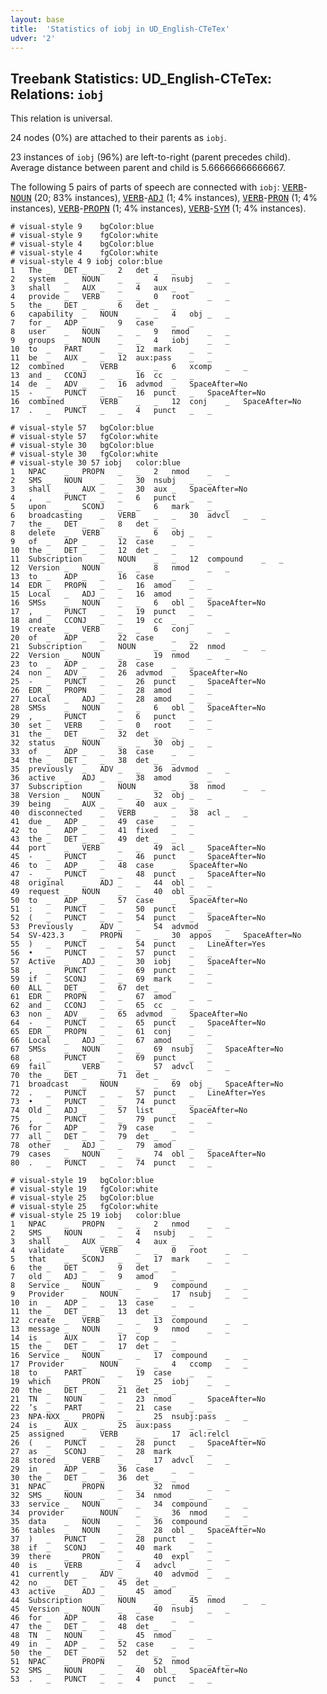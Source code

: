 ```yaml
---
layout: base
title:  'Statistics of iobj in UD_English-CTeTex'
udver: '2'
---
```


## Treebank Statistics: UD_English-CTeTex: Relations: `iobj`

This relation is universal.

24 nodes (0%) are attached to their parents as `iobj`.

23 instances of `iobj` (96%) are left-to-right (parent precedes child).
Average distance between parent and child is 5.66666666666667.

The following 5 pairs of parts of speech are connected with `iobj`: <tt><a href="en_ctetex-pos-VERB.html">VERB</a></tt>-<tt><a href="en_ctetex-pos-NOUN.html">NOUN</a></tt> (20; 83% instances), <tt><a href="en_ctetex-pos-VERB.html">VERB</a></tt>-<tt><a href="en_ctetex-pos-ADJ.html">ADJ</a></tt> (1; 4% instances), <tt><a href="en_ctetex-pos-VERB.html">VERB</a></tt>-<tt><a href="en_ctetex-pos-PRON.html">PRON</a></tt> (1; 4% instances), <tt><a href="en_ctetex-pos-VERB.html">VERB</a></tt>-<tt><a href="en_ctetex-pos-PROPN.html">PROPN</a></tt> (1; 4% instances), <tt><a href="en_ctetex-pos-VERB.html">VERB</a></tt>-<tt><a href="en_ctetex-pos-SYM.html">SYM</a></tt> (1; 4% instances).


~~~ conllu
# visual-style 9	bgColor:blue
# visual-style 9	fgColor:white
# visual-style 4	bgColor:blue
# visual-style 4	fgColor:white
# visual-style 4 9 iobj	color:blue
1	The	_	DET	_	_	2	det	_	_
2	system	_	NOUN	_	_	4	nsubj	_	_
3	shall	_	AUX	_	_	4	aux	_	_
4	provide	_	VERB	_	_	0	root	_	_
5	the	_	DET	_	_	6	det	_	_
6	capability	_	NOUN	_	_	4	obj	_	_
7	for	_	ADP	_	_	9	case	_	_
8	user	_	NOUN	_	_	9	nmod	_	_
9	groups	_	NOUN	_	_	4	iobj	_	_
10	to	_	PART	_	_	12	mark	_	_
11	be	_	AUX	_	_	12	aux:pass	_	_
12	combined	_	VERB	_	_	6	xcomp	_	_
13	and	_	CCONJ	_	_	16	cc	_	_
14	de	_	ADV	_	_	16	advmod	_	SpaceAfter=No
15	-	_	PUNCT	_	_	16	punct	_	SpaceAfter=No
16	combined	_	VERB	_	_	12	conj	_	SpaceAfter=No
17	.	_	PUNCT	_	_	4	punct	_	_

~~~


~~~ conllu
# visual-style 57	bgColor:blue
# visual-style 57	fgColor:white
# visual-style 30	bgColor:blue
# visual-style 30	fgColor:white
# visual-style 30 57 iobj	color:blue
1	NPAC	_	PROPN	_	_	2	nmod	_	_
2	SMS	_	NOUN	_	_	30	nsubj	_	_
3	shall	_	AUX	_	_	30	aux	_	SpaceAfter=No
4	,	_	PUNCT	_	_	6	punct	_	_
5	upon	_	SCONJ	_	_	6	mark	_	_
6	broadcasting	_	VERB	_	_	30	advcl	_	_
7	the	_	DET	_	_	8	det	_	_
8	delete	_	VERB	_	_	6	obj	_	_
9	of	_	ADP	_	_	12	case	_	_
10	the	_	DET	_	_	12	det	_	_
11	Subscription	_	NOUN	_	_	12	compound	_	_
12	Version	_	NOUN	_	_	8	nmod	_	_
13	to	_	ADP	_	_	16	case	_	_
14	EDR	_	PROPN	_	_	16	amod	_	_
15	Local	_	ADJ	_	_	16	amod	_	_
16	SMSs	_	NOUN	_	_	6	obl	_	SpaceAfter=No
17	,	_	PUNCT	_	_	19	punct	_	_
18	and	_	CCONJ	_	_	19	cc	_	_
19	create	_	VERB	_	_	6	conj	_	_
20	of	_	ADP	_	_	22	case	_	_
21	Subscription	_	NOUN	_	_	22	nmod	_	_
22	Version	_	NOUN	_	_	19	nmod	_	_
23	to	_	ADP	_	_	28	case	_	_
24	non	_	ADV	_	_	26	advmod	_	SpaceAfter=No
25	-	_	PUNCT	_	_	26	punct	_	SpaceAfter=No
26	EDR	_	PROPN	_	_	28	amod	_	_
27	Local	_	ADJ	_	_	28	amod	_	_
28	SMSs	_	NOUN	_	_	6	obl	_	SpaceAfter=No
29	,	_	PUNCT	_	_	6	punct	_	_
30	set	_	VERB	_	_	0	root	_	_
31	the	_	DET	_	_	32	det	_	_
32	status	_	NOUN	_	_	30	obj	_	_
33	of	_	ADP	_	_	38	case	_	_
34	the	_	DET	_	_	38	det	_	_
35	previously	_	ADV	_	_	36	advmod	_	_
36	active	_	ADJ	_	_	38	amod	_	_
37	Subscription	_	NOUN	_	_	38	nmod	_	_
38	Version	_	NOUN	_	_	32	obj	_	_
39	being	_	AUX	_	_	40	aux	_	_
40	disconnected	_	VERB	_	_	38	acl	_	_
41	due	_	ADP	_	_	49	case	_	_
42	to	_	ADP	_	_	41	fixed	_	_
43	the	_	DET	_	_	49	det	_	_
44	port	_	VERB	_	_	49	acl	_	SpaceAfter=No
45	-	_	PUNCT	_	_	46	punct	_	SpaceAfter=No
46	to	_	ADP	_	_	48	case	_	SpaceAfter=No
47	-	_	PUNCT	_	_	48	punct	_	SpaceAfter=No
48	original	_	ADJ	_	_	44	obl	_	_
49	request	_	NOUN	_	_	40	obl	_	_
50	to	_	ADP	_	_	57	case	_	SpaceAfter=No
51	:	_	PUNCT	_	_	50	punct	_	_
52	(	_	PUNCT	_	_	54	punct	_	SpaceAfter=No
53	Previously	_	ADV	_	_	54	advmod	_	_
54	SV-423.3	_	PROPN	_	_	30	appos	_	SpaceAfter=No
55	)	_	PUNCT	_	_	54	punct	_	LineAfter=Yes
56	•	_	PUNCT	_	_	57	punct	_	_
57	Active	_	ADJ	_	_	30	iobj	_	SpaceAfter=No
58	,	_	PUNCT	_	_	69	punct	_	_
59	if	_	SCONJ	_	_	69	mark	_	_
60	ALL	_	DET	_	_	67	det	_	_
61	EDR	_	PROPN	_	_	67	amod	_	_
62	and	_	CCONJ	_	_	65	cc	_	_
63	non	_	ADV	_	_	65	advmod	_	SpaceAfter=No
64	-	_	PUNCT	_	_	65	punct	_	SpaceAfter=No
65	EDR	_	PROPN	_	_	61	conj	_	_
66	Local	_	ADJ	_	_	67	amod	_	_
67	SMSs	_	NOUN	_	_	69	nsubj	_	SpaceAfter=No
68	,	_	PUNCT	_	_	69	punct	_	_
69	fail	_	VERB	_	_	57	advcl	_	_
70	the	_	DET	_	_	71	det	_	_
71	broadcast	_	NOUN	_	_	69	obj	_	SpaceAfter=No
72	.	_	PUNCT	_	_	57	punct	_	LineAfter=Yes
73	•	_	PUNCT	_	_	74	punct	_	_
74	Old	_	ADJ	_	_	57	list	_	SpaceAfter=No
75	,	_	PUNCT	_	_	79	punct	_	_
76	for	_	ADP	_	_	79	case	_	_
77	all	_	DET	_	_	79	det	_	_
78	other	_	ADJ	_	_	79	amod	_	_
79	cases	_	NOUN	_	_	74	obl	_	SpaceAfter=No
80	.	_	PUNCT	_	_	74	punct	_	_

~~~


~~~ conllu
# visual-style 19	bgColor:blue
# visual-style 19	fgColor:white
# visual-style 25	bgColor:blue
# visual-style 25	fgColor:white
# visual-style 25 19 iobj	color:blue
1	NPAC	_	PROPN	_	_	2	nmod	_	_
2	SMS	_	NOUN	_	_	4	nsubj	_	_
3	shall	_	AUX	_	_	4	aux	_	_
4	validate	_	VERB	_	_	0	root	_	_
5	that	_	SCONJ	_	_	17	mark	_	_
6	the	_	DET	_	_	9	det	_	_
7	old	_	ADJ	_	_	9	amod	_	_
8	Service	_	NOUN	_	_	9	compound	_	_
9	Provider	_	NOUN	_	_	17	nsubj	_	_
10	in	_	ADP	_	_	13	case	_	_
11	the	_	DET	_	_	13	det	_	_
12	create	_	VERB	_	_	13	compound	_	_
13	message	_	NOUN	_	_	9	nmod	_	_
14	is	_	AUX	_	_	17	cop	_	_
15	the	_	DET	_	_	17	det	_	_
16	Service	_	NOUN	_	_	17	compound	_	_
17	Provider	_	NOUN	_	_	4	ccomp	_	_
18	to	_	PART	_	_	19	case	_	_
19	which	_	PRON	_	_	25	iobj	_	_
20	the	_	DET	_	_	21	det	_	_
21	TN	_	NOUN	_	_	23	nmod	_	SpaceAfter=No
22	’s	_	PART	_	_	21	case	_	_
23	NPA-NXX	_	PROPN	_	_	25	nsubj:pass	_	_
24	is	_	AUX	_	_	25	aux:pass	_	_
25	assigned	_	VERB	_	_	17	acl:relcl	_	_
26	(	_	PUNCT	_	_	28	punct	_	SpaceAfter=No
27	as	_	SCONJ	_	_	28	mark	_	_
28	stored	_	VERB	_	_	17	advcl	_	_
29	in	_	ADP	_	_	36	case	_	_
30	the	_	DET	_	_	36	det	_	_
31	NPAC	_	PROPN	_	_	32	nmod	_	_
32	SMS	_	NOUN	_	_	34	nmod	_	_
33	service	_	NOUN	_	_	34	compound	_	_
34	provider	_	NOUN	_	_	36	nmod	_	_
35	data	_	NOUN	_	_	36	compound	_	_
36	tables	_	NOUN	_	_	28	obl	_	SpaceAfter=No
37	)	_	PUNCT	_	_	28	punct	_	_
38	if	_	SCONJ	_	_	40	mark	_	_
39	there	_	PRON	_	_	40	expl	_	_
40	is	_	VERB	_	_	4	advcl	_	_
41	currently	_	ADV	_	_	40	advmod	_	_
42	no	_	DET	_	_	45	det	_	_
43	active	_	ADJ	_	_	45	amod	_	_
44	Subscription	_	NOUN	_	_	45	nmod	_	_
45	Version	_	NOUN	_	_	40	nsubj	_	_
46	for	_	ADP	_	_	48	case	_	_
47	the	_	DET	_	_	48	det	_	_
48	TN	_	NOUN	_	_	45	nmod	_	_
49	in	_	ADP	_	_	52	case	_	_
50	the	_	DET	_	_	52	det	_	_
51	NPAC	_	PROPN	_	_	52	nmod	_	_
52	SMS	_	NOUN	_	_	40	obl	_	SpaceAfter=No
53	.	_	PUNCT	_	_	4	punct	_	_

~~~


